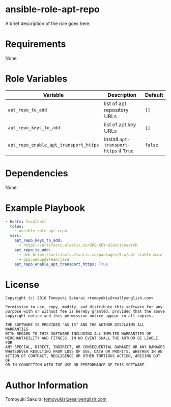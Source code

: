 # ansible-role-apt-repo

A brief description of the role goes here.

# Requirements

None

# Role Variables

| Variable | Description | Default |
|----------|-------------|---------|
| `apt_repo_to_add` | list of apt repository URLs | `[]` |
| `apt_repo_keys_to_add` | list of apt key URLs | `[]` |
| `apt_repo_enable_apt_transport_https` | install `apt-transport-https` if `True` | `false` |

# Dependencies

None

# Example Playbook

```yaml
- hosts: localhost
  roles:
    - ansible-role-apt-repo
  vars:
    apt_repo_keys_to_add:
      - https://artifacts.elastic.co/GPG-KEY-elasticsearch
    apt_repo_to_add:
      - deb https://artifacts.elastic.co/packages/5.x/apt stable main
      - ppa:webupd8team/java
    apt_repo_enable_apt_transport_https: True
```

# License

```
Copyright (c) 2016 Tomoyuki Sakurai <tomoyukis@reallyenglish.com>

Permission to use, copy, modify, and distribute this software for any
purpose with or without fee is hereby granted, provided that the above
copyright notice and this permission notice appear in all copies.

THE SOFTWARE IS PROVIDED "AS IS" AND THE AUTHOR DISCLAIMS ALL WARRANTIES
WITH REGARD TO THIS SOFTWARE INCLUDING ALL IMPLIED WARRANTIES OF
MERCHANTABILITY AND FITNESS. IN NO EVENT SHALL THE AUTHOR BE LIABLE FOR
ANY SPECIAL, DIRECT, INDIRECT, OR CONSEQUENTIAL DAMAGES OR ANY DAMAGES
WHATSOEVER RESULTING FROM LOSS OF USE, DATA OR PROFITS, WHETHER IN AN
ACTION OF CONTRACT, NEGLIGENCE OR OTHER TORTIOUS ACTION, ARISING OUT OF
OR IN CONNECTION WITH THE USE OR PERFORMANCE OF THIS SOFTWARE.
```

# Author Information

Tomoyuki Sakurai <tomoyukis@reallyenglish.com>
